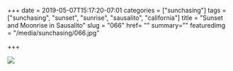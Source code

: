 +++
date = 2019-05-07T15:17:20-07:01
categories = ["sunchasing"]
tags = ["sunchasing", "sunset", "sunrise", "sausalito", "california"]
title = "Sunset and Moonrise in Sausalito"
slug = "066"
href= ""
summary=""
featuredimg = "/media/sunchasing/066.jpg"

+++

<img src="/media/sunchasing/066.jpg" />
